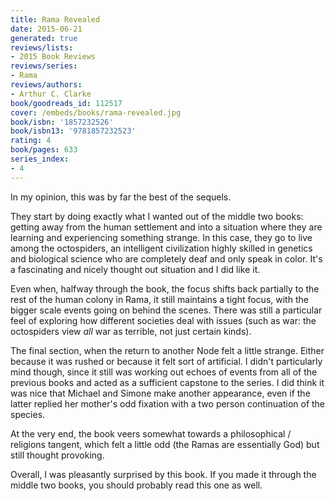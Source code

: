 ```yaml
---
title: Rama Revealed
date: 2015-06-21
generated: true
reviews/lists:
- 2015 Book Reviews
reviews/series:
- Rama
reviews/authors:
- Arthur C. Clarke
book/goodreads_id: 112517
cover: /embeds/books/rama-revealed.jpg
book/isbn: '1857232526'
book/isbn13: '9781857232523'
rating: 4
book/pages: 633
series_index:
- 4
---
```

In my opinion, this was by far the best of the sequels.  

They start by doing exactly what I wanted out of the middle two books: getting away from the human settlement and into a situation where they are learning and experiencing something strange. In this case, they go to live among the octospiders, an intelligent civilization highly skilled in genetics and biological science who are completely deaf and only speak in color. It's a fascinating and nicely thought out situation and I did like it.  

<!--more-->

Even when, halfway through the book, the focus shifts back partially to the rest of the human colony in Rama, it still maintains a tight focus, with the bigger scale events going on behind the scenes. There was still a particular feel of exploring how different societies deal with issues (such as war: the octospiders view _all_ war as terrible, not just certain kinds).  

The final section, when the return to another Node felt a little strange. Either because it was rushed or because it felt sort of artificial. I didn't particularly mind though, since it still was working out echoes of events from all of the previous books and acted as a sufficient capstone to the series. I did think it was nice that Michael and Simone make another appearance, even if the latter replied her mother's odd fixation with a two person continuation of the species.  

At the very end, the book veers somewhat towards a philosophical / religions tangent, which felt a little odd (the Ramas are essentially God) but still thought provoking.  

Overall, I was pleasantly surprised by this book. If you made it through the middle two books, you should probably read this one as well.
